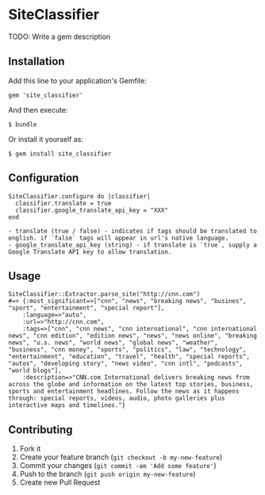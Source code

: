 # SiteClassifier

TODO: Write a gem description

## Installation

Add this line to your application's Gemfile:

    gem 'site_classifier'

And then execute:

    $ bundle

Or install it yourself as:

    $ gem install site_classifier

## Configuration

    SiteClassifier.configure do |classifier|
      classifier.translate = true
      classifier.google_translate_api_key = "XXX"
    end

    - translate (true / false) - indicates if tags should be translated to english. if `false` tags will appear in url's native language.
    - google_translate_api_key (string) - if translate is `true`, supply a Google Translate API key to allow translation.

## Usage

    SiteClassifier::Extractor.parse_site("http://cnn.com") 
    #=> {:most_significant=>["cnn", "news", "breaking news", "busines", "sport", "entertainment", "special report"], 
        :language=>"auto", 
        :url=>"http://cnn.com", 
        :tags=>["cnn", "cnn news", "cnn international", "cnn international news", "cnn edition", "edition news", "news", "news online", "breaking news", "u.s. news", "world news", "global news", "weather", "business", "cnn money", "sports", "politics", "law", "technology", "entertainment", "education", "travel", "health", "special reports", "autos", "developing story", "news video", "cnn intl", "podcasts", "world blogs"], 
        :description=>"CNN.com International delivers breaking news from across the globe and information on the latest top stories, business, sports and entertainment headlines. Follow the news as it happens through: special reports, videos, audio, photo galleries plus interactive maps and timelines."}

## Contributing

1. Fork it
2. Create your feature branch (`git checkout -b my-new-feature`)
3. Commit your changes (`git commit -am 'Add some feature'`)
4. Push to the branch (`git push origin my-new-feature`)
5. Create new Pull Request
